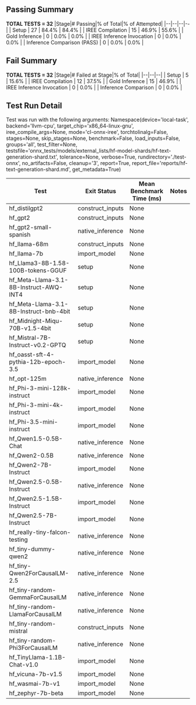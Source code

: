 ## Passing Summary

**TOTAL TESTS = 32**
|Stage|# Passing|% of Total|% of Attempted|
|--|--|--|--|
| Setup | 27 | 84.4% | 84.4% |
| IREE Compilation | 15 | 46.9% | 55.6% |
| Gold Inference | 0 | 0.0% | 0.0% |
| IREE Inference Invocation | 0 | 0.0% | 0.0% |
| Inference Comparison (PASS) | 0 | 0.0% | 0.0% |
## Fail Summary

**TOTAL TESTS = 32**
|Stage|# Failed at Stage|% of Total|
|--|--|--|
| Setup | 5 | 15.6% |
| IREE Compilation | 12 | 37.5% |
| Gold Inference | 15 | 46.9% |
| IREE Inference Invocation | 0 | 0.0% |
| Inference Comparison | 0 | 0.0% |
## Test Run Detail
Test was run with the following arguments:
Namespace(device='local-task', backend='llvm-cpu', target_chip='x86_64-linux-gnu', iree_compile_args=None, mode='cl-onnx-iree', torchtolinalg=False, stages=None, skip_stages=None, benchmark=False, load_inputs=False, groups='all', test_filter=None, testsfile='onnx_tests/models/external_lists/hf-model-shards/hf-text-generation-shard.txt', tolerance=None, verbose=True, rundirectory='./test-onnx', no_artifacts=False, cleanup='3', report=True, report_file='reports/hf-text-generation-shard.md', get_metadata=True)

| Test | Exit Status | Mean Benchmark Time (ms) | Notes |
|--|--|--|--|
| hf_distilgpt2 | construct_inputs | None | |
| hf_gpt2 | construct_inputs | None | |
| hf_gpt2-small-spanish | native_inference | None | |
| hf_llama-68m | construct_inputs | None | |
| hf_llama-7b | import_model | None | |
| hf_Llama3-8B-1.58-100B-tokens-GGUF | setup | None | |
| hf_Meta-Llama-3.1-8B-Instruct-AWQ-INT4 | setup | None | |
| hf_Meta-Llama-3.1-8B-Instruct-bnb-4bit | setup | None | |
| hf_Midnight-Miqu-70B-v1.5-4bit | setup | None | |
| hf_Mistral-7B-Instruct-v0.2-GPTQ | setup | None | |
| hf_oasst-sft-4-pythia-12b-epoch-3.5 | import_model | None | |
| hf_opt-125m | native_inference | None | |
| hf_Phi-3-mini-128k-instruct | import_model | None | |
| hf_Phi-3-mini-4k-instruct | import_model | None | |
| hf_Phi-3.5-mini-instruct | import_model | None | |
| hf_Qwen1.5-0.5B-Chat | native_inference | None | |
| hf_Qwen2-0.5B | native_inference | None | |
| hf_Qwen2-7B-Instruct | import_model | None | |
| hf_Qwen2.5-0.5B-Instruct | native_inference | None | |
| hf_Qwen2.5-1.5B-Instruct | import_model | None | |
| hf_Qwen2.5-7B-Instruct | import_model | None | |
| hf_really-tiny-falcon-testing | native_inference | None | |
| hf_tiny-dummy-qwen2 | native_inference | None | |
| hf_tiny-Qwen2ForCausalLM-2.5 | native_inference | None | |
| hf_tiny-random-GemmaForCausalLM | native_inference | None | |
| hf_tiny-random-LlamaForCausalLM | native_inference | None | |
| hf_tiny-random-mistral | construct_inputs | None | |
| hf_tiny-random-Phi3ForCausalLM | native_inference | None | |
| hf_TinyLlama-1.1B-Chat-v1.0 | import_model | None | |
| hf_vicuna-7b-v1.5 | import_model | None | |
| hf_wasmai-7b-v1 | import_model | None | |
| hf_zephyr-7b-beta | import_model | None | |
